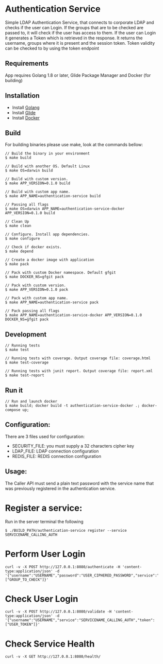 # Authentication Service
Simple LDAP Authentication Service, that connects to corporate LDAP and checks if the user can Login.
If the groups that are to be checked are passed to, it will check if the user has access to them.
If the user can Login it generates a Token which is retrieved in the response.
It returns the username, groups where it is present and the session token.
Token validity can be checked to by using the token endpoint

## Requirements
App requires Golang 1.8 or later, Glide Package Manager and Docker (for building)

## Installation
- Install [Golang](https://golang.org/doc/install)
- Install [Glide](https://glide.sh)
- Install [Docker](htts://docker.com)


## Build
For building binaries please use make, look at the commands bellow:

```
// Build the binary in your environment
$ make build

// Build with another OS. Default Linux
$ make OS=darwin build

// Build with custom version.
$ make APP_VERSION=0.1.0 build

// Build with custom app name.
$ make APP_NAME=authentication-service build

// Passing all flags
$ make OS=darwin APP_NAME=authentication-service-docker APP_VERSION=0.1.0 build

// Clean Up
$ make clean

// Configure. Install app dependencies.
$ make configure

// Check if docker exists.
$ make depend

// Create a docker image with application
$ make pack

// Pack with custom Docker namespace. Default gfgit
$ make DOCKER_NS=gfgit pack

// Pack with custom version.
$ make APP_VERSION=0.1.0 pack

// Pack with custom app name.
$ make APP_NAME=authentication-service pack

// Pack passing all flags
$ make APP_NAME=authentication-service-docker APP_VERSION=0.1.0 DOCKER_NS=gfgit pack
```

## Development
```
// Running tests
$ make test

// Running tests with coverage. Output coverage file: coverage.html
$ make test-coverage

// Running tests with junit report. Output coverage file: report.xml
$ make test-report
```

## Run it
```
// Run and launch docker
$ make build; docker build -t authentication-service-docker .; docker-compose up;
```

## Configuration:
There are 3 files used for configuration:
- SECURITY_FILE: you must supply a 32 characters cipher key
- LDAP_FILE: LDAP connection configuration
- REDIS_FILE: REDIS connection configuration

## Usage:
The Caller API must send a plain text password with the service name that was previously registered in the authentication service.

# Register a service:
Run in the server terminal the following
```
$ ./BUILD_PATH/authentication-service register --service SERVICENAME_CALLING_AUTH
```

# Perform User Login
```
curl -v -X POST http://127.0.0.1:8080/authenticate -H 'content-type:application/json' -d '{"username":"USERNAME","password":"USER_CIPHERED_PASSWORD","service":"SERVICENAME_CALLING_AUTH","groups":["GROUP_TO_CHECK"]}'
```
# Check User Login
```
curl -v -X POST http://127.0.0.1:8080/validate -H 'content-type:application/json' -d '{"username":"USERNAME","service":"SERVICENAME_CALLING_AUTH","token":["USER_TOKEN"]}'
```
# Check Service Health
```
curl -v -X GET http://127.0.0.1:8080/health/
```
